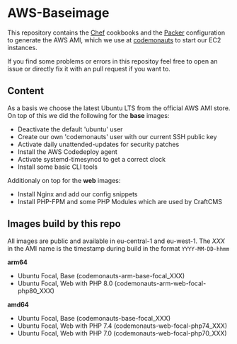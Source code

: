 # AWS-Baseimage

This repository contains the [Chef](https://www.chef.io/) cookbooks and the [Packer](https://www.packer.io/) configuration
to generate the AWS AMI, which we use at [codemonauts](https://codemonauts.com/)
to start our EC2 instances.

If you find some problems or errors in this repositoy feel free to open an issue
or directly fix it with an pull request if you want to.  

## Content
As a basis we choose the latest Ubuntu LTS from the official AWS AMI store. On top of this we did the following for the **base** images:

  * Deactivate the default 'ubuntu' user
  * Create our own 'codemonauts' user with our current SSH public key
  * Activate daily unattended-updates for security patches
  * Install the AWS Codedeploy agent
  * Activate systemd-timesyncd to get a correct clock
  * Install some basic CLI tools

Additionaly on top for the **web** images:
  * Install Nginx and add our config snippets
  * Install PHP-FPM and some PHP Modules which are used by CraftCMS

## Images build by this repo
All images are public and available in eu-central-1 and eu-west-1. The *XXX* in the AMI name is the timestamp during build in the format `YYYY-MM-DD-hhmm`

**arm64**
* Ubuntu Focal, Base (codemonauts-arm-base-focal_XXX)
* Ubuntu Focal, Web with PHP 8.0 (codemonauts-arm-web-focal-php80_XXX)

**amd64**
* Ubuntu Focal, Base (codemonauts-base-focal_XXX)
* Ubuntu Focal, Web with PHP 7.4 (codemonauts-web-focal-php74_XXX)
* Ubuntu Focal, Web with PHP 7.0 (codemonauts-web-focal-php70_XXX)
